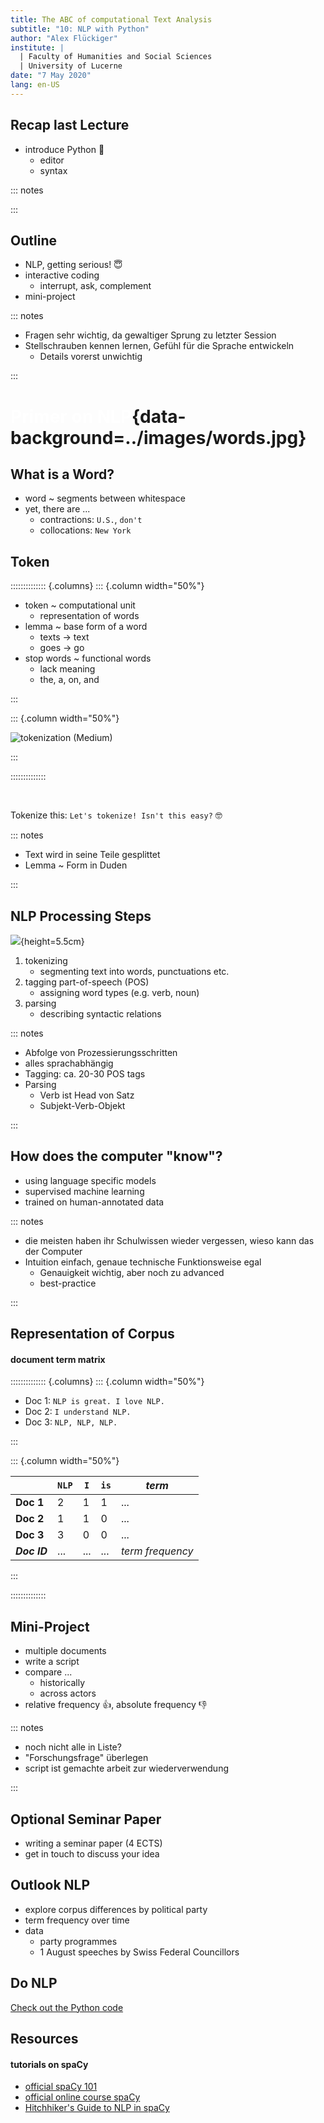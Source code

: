 ```yaml
---
title: The ABC of computational Text Analysis
subtitle: "10: NLP with Python"
author: "Alex Flückiger"
institute: |
  | Faculty of Humanities and Social Sciences
  | University of Lucerne
date: "7 May 2020"
lang: en-US
---
```




## Recap last Lecture

- introduce Python :snake:
  - editor
  - syntax

::: notes

:::



## Outline

- NLP, getting serious! :innocent:
- interactive coding
  - interrupt, ask, complement
- mini-project



::: notes

- Fragen sehr wichtig, da gewaltiger Sprung zu letzter Session
- Stellschrauben kennen lernen, Gefühl für die Sprache entwickeln
  - Details vorerst unwichtig

:::

<!-- https://towardsdatascience.com/building-a-text-normalizer-using-nltk-ft-pos-tagger-e713e611db8 -->



# <span style="color:#ffffff">Primer on NLP</span>{data-background=../images/words.jpg}

## What is a Word?

- word ~ segments between whitespace
- yet, there are ...
  - contractions: `U.S.`, `don't`
  - collocations: `New York`



## Token

:::::::::::::: {.columns}
::: {.column width="50%"}

- token ~ computational unit
  - representation of words
- lemma ~ base form of a word
  - texts &rarr; text
  - goes &rarr; go
- stop words ~ functional words
  - lack meaning
  - the, a, on, and

:::

::: {.column width="50%"}

![tokenization ([Medium](https://medium.com/data-science-in-your-pocket/tokenization-algorithms-in-natural-language-processing-nlp-1fceab8454af))](../images/tokenization.jpeg)

:::

::::::::::::::

<br>

Tokenize this: `Let's tokenize! Isn't this easy?` :nerd_face:



::: notes

- Text wird in seine Teile gesplittet
- Lemma ~ Form in Duden

:::


## NLP Processing Steps

![](../images/spacy_parse.png){height=5.5cm}

1. tokenizing
   - segmenting text into words, punctuations etc.
2. tagging part-of-speech (POS)
   - assigning word types (e.g. verb, noun)
3. parsing
   - describing syntactic relations



::: notes

- Abfolge von Prozessierungsschritten
- alles sprachabhängig
- Tagging: ca. 20-30 POS tags
- Parsing
  - Verb ist Head von Satz
  - Subjekt-Verb-Objekt

:::

## How does the computer "know"?

- using language specific models
- supervised machine learning
- trained on human-annotated data



::: notes

- die meisten haben ihr Schulwissen wieder vergessen, wieso kann das der Computer
- Intuition einfach, genaue technische Funktionsweise egal
  - Genauigkeit wichtig, aber noch zu advanced
  - best-practice

:::


## Representation of Corpus

#### document term matrix

:::::::::::::: {.columns}
::: {.column width="50%"}

- Doc 1: `NLP is great. I love NLP.`
- Doc 2: `I understand NLP.`
- Doc 3: `NLP, NLP, NLP.`

:::

::: {.column width="50%"}

|              | `NLP` | `I`  | `is` | *term*           |
| ------------ | ----- | ---- | ---- | ---------------- |
| **Doc 1**    | 2     | 1    | 1    | ...              |
| **Doc 2**    | 1     | 1    | 0    | ...              |
| **Doc 3**    | 3     | 0    | 0    | ...              |
| ***Doc ID*** | ...   | ...  | ...  | *term frequency* |

:::

::::::::::::::



## Mini-Project 

- multiple documents
- write a script
- compare ...
  - historically
  - across actors
- relative frequency :thumbsup:, absolute frequency :thumbsdown:



::: notes

- noch nicht alle in Liste?
- "Forschungsfrage" überlegen
- script ist gemachte arbeit zur wiederverwendung

:::



## Optional Seminar Paper

- writing a seminar paper (4 ECTS)
- get in touch to discuss your idea



## Outlook NLP

- explore corpus differences by political party
- term frequency over time
- data
  - party programmes
  - 1 August speeches by Swiss Federal Councillors

## Do NLP

[Check out the Python code](https://github.com/aflueckiger/KED2020/tree/master/scripts/KED2020_10.ipynb)

## Resources

#### tutorials on spaCy

- [official spaCy 101](https://spacy.io/usage/spacy-101)
- [official online course spaCy](https://course.spacy.io/en/chapter1)
- [Hitchhiker's Guide to NLP in spaCy](https://www.kaggle.com/nirant/hitchhiker-s-guide-to-nlp-in-spacy)